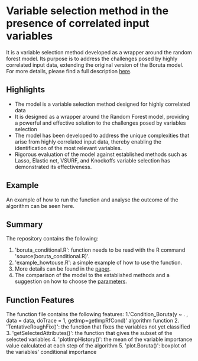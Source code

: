 # Variable selection method in the presence of correlated input variables

It is a variable selection method developed as a wrapper around the random forest model. Its purpose is to address the challenges posed by highly correlated input data, extending the original version of the Boruta model. For more details, please find a full description [here](document.pdf). 

## Highlights
* The model is a variable selection method designed for highly correlated data
* It is designed as a wrapper around the Random Forest model, providing a powerful and effective solution to the challenges posed by variables selection
* The model has been developed to address the unique complexities that arise from highly correlated input data, thereby enabling the identification of the most relevant variables.
* Rigorous evaluation of the model against established methods such as Lasso, Elastic net, VSURF, and Knockoffs variable selection has demonstrated its effectiveness.

## Example 
An example of how to run the function and analyse the outcome of the algorithm can be seen here.


## Summary
The repository contains the following:
1. 'boruta_conditional.R': function needs to be read with the R command 'source(boruta_conditional.R)'.
2. 'example_howtouse.R': a simple example of how to use the function. 
3. More details can be found in the [paper](document.pdf).
4. The comparison of the model to the established methods and a suggestion on how to choose the [parameters](parameters_comparison.pdf). 


## Function Features
The function file contains the following features:
1.'Condition_Boruta(y ~ . , data = data, doTrace = 1, getImp=getImpRfCond)' algorithm function
2. 'TentativeRoughFix()': the function that fixes the variables not yet classified
3. 'getSelectedAttributes()': the function that gives the subset of the selected variables
4. 'plotImpHistory()': the mean of the variable importance value calculated at each step of the algorithm
5. 'plot.Boruta()': boxplot of the variables' conditional importance